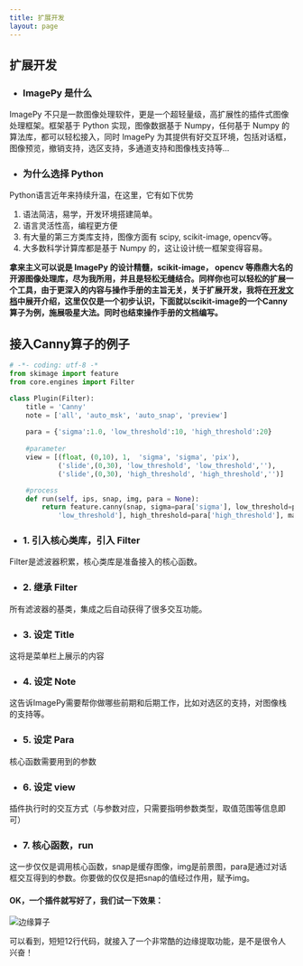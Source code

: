 ```yaml
---
title: 扩展开发
layout: page
---
```


## 扩展开发
* ### ImagePy 是什么
ImagePy 不只是一款图像处理软件，更是一个超轻量级，高扩展性的插件式图像处理框架。框架基于 Python 实现，图像数据基于 Numpy，任何基于 Numpy 的算法库，都可以轻松接入，同时 ImagePy 为其提供有好交互环境，包括对话框，图像预览，撤销支持，选区支持，多通道支持和图像栈支持等...

* ### 为什么选择 Python
Python语言近年来持续升温，在这里，它有如下优势
1. 语法简洁，易学，开发环境搭建简单。
2. 语言灵活性高，编程更方便
3. 有大量的第三方类库支持，图像方面有 scipy, scikit-image, opencv等。
4. 大多数科学计算库都是基于 Numpy 的，这让设计统一框架变得容易。


**拿来主义可以说是 ImagePy 的设计精髓，scikit-image， opencv 等鼎鼎大名的开源图像处理库，尽为我所用，并且是轻松无缝结合。同样你也可以轻松的扩展一个工具，由于更深入的内容与操作手册的主旨无关，关于扩展开发，我将在[开发文档](../#开发文档)中展开介绍，这里仅仅是一个初步认识，下面就以scikit-image的一个Canny算子为例，施展吸星大法。同时也结束操作手册的文档编写。**

## 接入Canny算子的例子
```python
# -*- coding: utf-8 -*
from skimage import feature
from core.engines import Filter

class Plugin(Filter):
    title = 'Canny'
    note = ['all', 'auto_msk', 'auto_snap', 'preview']
    
    para = {'sigma':1.0, 'low_threshold':10, 'high_threshold':20}
    
    #parameter
    view = [(float, (0,10), 1,  'sigma', 'sigma', 'pix'),
            ('slide',(0,30), 'low_threshold', 'low_threshold',''),
            ('slide',(0,30), 'high_threshold', 'high_threshold','')]

    #process
    def run(self, ips, snap, img, para = None):
        return feature.canny(snap, sigma=para['sigma'], low_threshold=para[
            'low_threshold'], high_threshold=para['high_threshold'], mask=ips.get_msk())*255
```

* ### 1. 引入核心类库，引入 Filter
Filter是滤波器积累，核心类库是准备接入的核心函数。
* ### 2. 继承 Filter
所有滤波器的基类，集成之后自动获得了很多交互功能。
* ### 3. 设定 Title
这将是菜单栏上展示的内容
* ### 4. 设定 Note
这告诉ImagePy需要帮你做哪些前期和后期工作，比如对选区的支持，对图像栈的支持等。
* ### 5. 设定 Para
核心函数需要用到的参数
* ### 6. 设定 view
插件执行时的交互方式（与参数对应，只需要指明参数类型，取值范围等信息即可）
* ### 7. 核心函数，run
这一步仅仅是调用核心函数，snap是缓存图像，img是前景图，para是通过对话框交互得到的参数。你要做的仅仅是把snap的值经过作用，赋予img。
#### OK，一个插件就写好了，我们试一下效果：

![](http://home.imagepy.org/manual/canny.png "边缘算子")

可以看到，短短12行代码，就接入了一个非常酷的边缘提取功能，是不是很令人兴奋！
